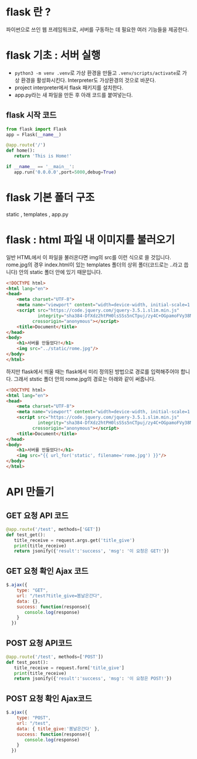 # flask 란 ?

파이썬으로 쓰인 웹 프레임워크로, 서버를 구동하는 데 필요한 여러 기능들을 제공한다.

# flask 기초 : 서버 실행

- `python3 -m venv .venv`로 가상 환경을 만들고 `.venv/scripts/activate`로 가상 환경을 활성화시킨다. Interpreter도 가상환경의 것으로 바꾼다.
- project interpreter에서 flask 패키지를 설치한다.
- app.py라는 새 파일을 만든 후 아래 코드를 붙여넣는다.

## flask 시작 코드

```python
from flask import Flask
app = Flask(__name__)

@app.route('/')
def home():
   return 'This is Home!'

if __name__ == '__main__':  
   app.run('0.0.0.0',port=5000,debug=True)
```

# flask 기본 폴더 구조

static , templates , app.py


# flask : html 파일 내 이미지를 불러오기

일반 HTML에서 이 파일을 불러온다면 img의 src를 이런 식으로 쓸 것입니다. rome.jpg의 경우 index.html이 있는 templates 폴더의 상위 폴더(코드로는 ..라고 씁니다) 안의 static 폴더 안에 있기 때문입니다.

```html
<!DOCTYPE html>
<html lang="en">
<head>
    <meta charset="UTF-8">
    <meta name="viewport" content="width=device-width, initial-scale=1.0">
    <script src="https://code.jquery.com/jquery-3.5.1.slim.min.js"
			integrity="sha384-DfXdz2htPH0lsSSs5nCTpuj/zy4C+OGpamoFVy38MVBnE+IbbVYUew+OrCXaRkfj"
		  crossorigin="anonymous"></script>
    <title>Document</title>
</head>
<body>
    <h1>서버를 만들었다!</h1>
    <img src="../static/rome.jpg"/>
</body>
</html>
```

하지만 flask에서 띄울 때는 flask에서 미리 정의된 방법으로 경로를 입력해주어야 합니다. 그래서 ststic 폴더 안의 rome.jpg의 경로는 아래와 같이 써줍니다.

```html
<!DOCTYPE html>
<html lang="en">
<head>
    <meta charset="UTF-8">
    <meta name="viewport" content="width=device-width, initial-scale=1.0">
    <script src="https://code.jquery.com/jquery-3.5.1.slim.min.js"
			integrity="sha384-DfXdz2htPH0lsSSs5nCTpuj/zy4C+OGpamoFVy38MVBnE+IbbVYUew+OrCXaRkfj"
		  crossorigin="anonymous"></script>
    <title>Document</title>
</head>
<body>
    <h1>서버를 만들었다!</h1>
    <img src="{{ url_for('static', filename='rome.jpg') }}"/>
</body>
</html>
```

# API 만들기

## GET 요청 API 코드

```python
@app.route('/test', methods=['GET'])
def test_get():
   title_receive = request.args.get('title_give')
   print(title_receive)
   return jsonify({'result':'success', 'msg': '이 요청은 GET!'})
```

## GET 요청 확인 Ajax 코드

```javascript
$.ajax({
    type: "GET",
    url: "/test?title_give=봄날은간다",
    data: {},
    success: function(response){
       console.log(response)
    }
  })
```

## POST 요청 API코드

```python
@app.route('/test', methods=['POST'])
def test_post():
   title_receive = request.form['title_give']
   print(title_receive)
   return jsonify({'result':'success', 'msg': '이 요청은 POST!'})
```
## POST 요청 확인 Ajax코드

```javascript
$.ajax({
    type: "POST",
    url: "/test",
    data: { title_give:'봄날은간다' },
    success: function(response){
       console.log(response)
    }
  })
```